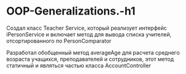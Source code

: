 # OOP-Generalizations.-h1

Создал класс Teacher Service, который реализует интерфейс iPersonService и включает метод для вывода списка учителей, отсортированного по PersonComparator

Разработал обобщенный метод averageAge для расчета среднего возраста учащихся, преподавателей и сотрудников, этот метод статичный и являться частью класса AccountController
